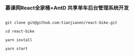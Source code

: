 ### 慕课网React全家桶+AntD 共享单车后台管理系统开发 

```

git clone git@github.com:tianjianen/react-bike.git

cd react-bike 

yarn install

yarn start


```